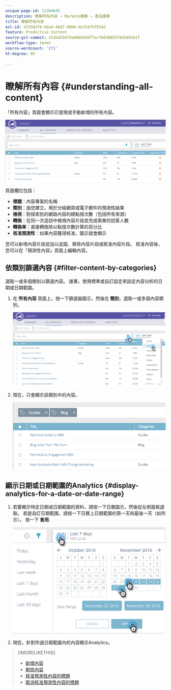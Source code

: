 ```yaml
---
unique-page-id: 11384645
description: 瞭解所有內容 — Marketo檔案 — 產品檔案
title: 瞭解所有內容
exl-id: 475943f0-bba4-4bd7-8808-de75475f934d
feature: Predictive Content
source-git-commit: 431bd258f9a68bbb9df7acf043085578d3d91b1f
workflow-type: tm+mt
source-wordcount: '271'
ht-degree: 0%

---
```


# 瞭解所有內容 {#understanding-all-content}

「所有內容」頁面會顯示已發現或手動新增的所有內容。

![](assets/image2017-10-3-9-3a4-3a56.png)

頁面欄位包括：

* **標題**：內容專案的名稱
* **類別**：由您建立，用於分組網頁或電子郵件的預測性結果
* **檢視**：對探索到的網路內容的總點按次數（包括所有來源）
* **轉換**：在同一次造訪中檢視內容片段並完成表單的訪客人數
* **轉換率**：直接轉換除以點按次數計算的百分比
* **核准預測性**：如果內容獲得核准，圖示就會顯示

您可以新增內容片段並加以追蹤、移除內容片段或核准內容片段。 核准內容後，您可以在「預測性內容」頁面上編輯內容。

## 依類別篩選內容  {#filter-content-by-categories}

選取一或多個類別以篩選內容。 接著，使用標準或自訂設定來設定內容分析的日期或日期範圍。

1. 在 **所有內容** 頁面上，按一下篩選器圖示，然後在 **類別**，選取一或多個內容類別。

   ![](assets/image2017-10-3-9-3a5-3a52.png)

1. 現在，只會顯示該類別中的內容。

   ![](assets/image2017-10-3-9-3a6-3a23.png)

## 顯示日期或日期範圍的Analytics {#display-analytics-for-a-date-or-date-range}

1. 若要顯示特定日期或日期範圍的資料，請按一下日曆圖示，然後從左側面板選取。 若是自訂日期範圍，請按一下日曆上日期範圍的第一天和最後一天（如所示）。 按一下 **套用**.

   ![](assets/all-content-calendar-filter-hands.png)

1. 現在，針對所選日期範圍內的內容顯示Analytics。

>[!MORELIKETHIS]
>
>* [新增內容](/help/marketo/product-docs/predictive-content/working-with-all-content/add-new-content.md)
>* [刪除內容](/help/marketo/product-docs/predictive-content/working-with-all-content/delete-content.md)
>* [核准預測性內容的標題](/help/marketo/product-docs/predictive-content/working-with-all-content/approve-a-title-for-predictive-content.md)
>* [取消核准預測性內容的標題](/help/marketo/product-docs/predictive-content/working-with-all-content/unapprove-a-title-for-predictive-content.md)
